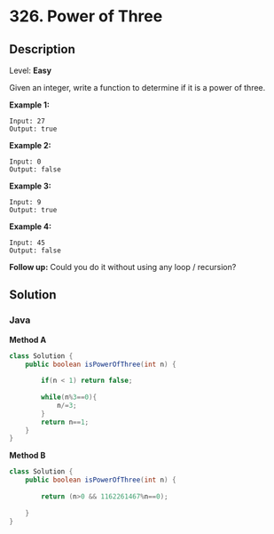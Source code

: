# 326. Power of Three

## Description  

Level: **Easy**

Given an integer, write a function to determine if it is a power of three.

**Example 1:**

```
Input: 27
Output: true
```

**Example 2:**

```
Input: 0
Output: false
```

**Example 3:**

```
Input: 9
Output: true
```

**Example 4:**

```
Input: 45
Output: false
```

**Follow up:**
Could you do it without using any loop / recursion?

## Solution

### Java

**Method A**

```java
class Solution {
    public boolean isPowerOfThree(int n) {
        
        if(n < 1) return false;
        
        while(n%3==0){
            n/=3;
        }
        return n==1;
    }
}
```

**Method B**

```java
class Solution {
    public boolean isPowerOfThree(int n) {
    
        return (n>0 && 1162261467%n==0);
    
    }
}
```
